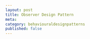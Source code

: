 ```yaml
---
layout: post
title: Observer Design Pattern
meta: 
category: behaviouraldesignpatterns
published: false
---
```

